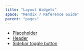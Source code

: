 ```yaml
---
title: "Layout Widgets"
space: "Mendix 7 Reference Guide"
parent: "pages"
---
```



*   [Placeholder](placeholder)
*   [Header](header)
*   [Sidebar toggle button](sidebar-toggle-button)
